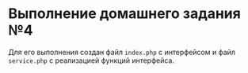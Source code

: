# Выполнение домашнего задания №4

Для его выполнения создан файл `index.php` с интерфейсом и файл `service.php` с реализацией функций интерфейса.